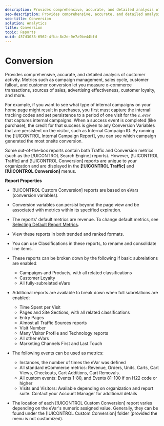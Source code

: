 ```yaml
---
description: Provides comprehensive, accurate, and detailed analysis of customer activity. Metrics such as campaign management, sales cycle, customer fallout, and customer conversion let you measure e-commerce transactions, sources of sales, advertising effectiveness, customer loyalty, and more.
seo-description: Provides comprehensive, accurate, and detailed analysis of customer activity. Metrics such as campaign management, sales cycle, customer fallout, and customer conversion let you measure e-commerce transactions, sources of sales, advertising effectiveness, customer loyalty, and more.
seo-title: Conversion
solution: Analytics
title: Conversion
topic: Reports
uuid: 457d3033-6562-4fba-8c2e-0e7a9be44bfd
---
```


# Conversion

Provides comprehensive, accurate, and detailed analysis of customer activity. Metrics such as campaign management, sales cycle, customer fallout, and customer conversion let you measure e-commerce transactions, sources of sales, advertising effectiveness, customer loyalty, and more.

For example, if you want to see what type of internal campaigns on your home page might result in purchases, you first must capture the internal tracking codes and set persistence to a period of one visit for the *`s.eVar`* that captures internal campaigns. When a success event is completed (like purchase), the credit for that success is given to any Conversion Variables that are persistent on the visitor, such as Internal Campaign ID. By running the [!UICONTROL Internal Campaign Report], you can see which campaign generated the most onsite conversion.

Some out-of-the-box reports contain both Traffic and Conversion metrics (such as the [!UICONTROL Search Engine] reports). However, [!UICONTROL Traffic] and [!UICONTROL Conversion] reports are unique to your organization and are displayed in the **[!UICONTROL Traffic]** and **[!UICONTROL Conversion]** menus.

**Report Properties**

* [!UICONTROL Custom Conversion] reports are based on eVars (conversion variables). 
* Conversion variables can persist beyond the page view and be associated with metrics within its specified expiration. 
* The reports' default metrics are revenue. To change default metrics, see [Selecting Default Report Metrics](https://marketing.adobe.com/resources/help/en_US/sc/user/index.html?f=t_metrics_set_default). 
* View these reports in both trended and ranked formats. 
* You can use Classifications in these reports, to rename and consolidate line items. 
* These reports can be broken down by the following if basic subrelations are enabled:

    * Campaigns and Products, with all related classifications 
    * Customer Loyalty 
    * All fully-subrelated eVars

* Additional reports are available to break down when full subrelations are enabled:

    * Time Spent per Visit 
    * Pages and Site Sections, with all related classifications 
    * Entry Pages 
    * Almost all Traffic Sources reports 
    * Visit Number 
    * Many Visitor Profile and Technology reports 
    * All other eVars 
    * Marketing Channels First and Last Touch

* The following events can be used as metrics:

    * Instances, the number of times the eVar was defined 
    * All standard eCommerce metrics: Revenue, Orders, Units, Carts, Cart Views, Checkouts, Cart Additions, Cart Removals. 
    * All custom events: Events 1-80, and Events 81-100 if on H22 code or higher 
    * Visits and Visitors: Available depending on organization and report suite. Contact your Account Manager for additional details

* The location of each [!UICONTROL Custom Conversion] report varies depending on the eVar's numeric assigned value. Generally, they can be found under the [!UICONTROL Custom Conversion] folder (provided the menu is not customized).

